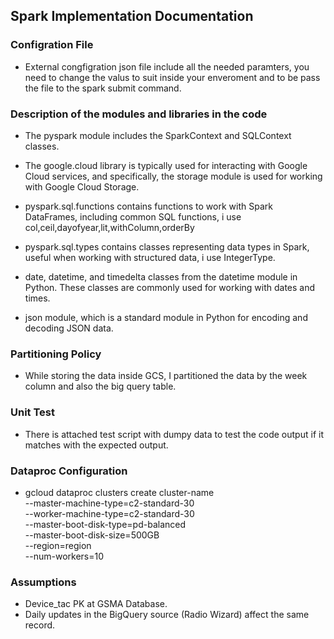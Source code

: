 ## Spark Implementation Documentation
### Configration File
- External congfigration json file include all the needed paramters, you need to change the valus to suit inside your enveroment and to be pass the file to the spark submit command.
  
### Description of the modules and libraries in the code
- The pyspark module includes the SparkContext and SQLContext classes.

- The google.cloud library is typically used for interacting with Google Cloud services, and specifically, the storage module is used for working with Google Cloud Storage. 

- pyspark.sql.functions contains functions to work with Spark DataFrames, including common SQL functions, i use col,ceil,dayofyear,lit,withColumn,orderBy

- pyspark.sql.types contains classes representing data types in Spark, useful when working with structured data, i use IntegerType.

- date, datetime, and timedelta classes from the datetime module in Python. These classes are commonly used for working with dates and times.

- json module, which is a standard module in Python for encoding and decoding JSON data.

### Partitioning Policy
- While storing the data inside GCS, I partitioned the data by the week column and also the big query table.

### Unit Test
- There is attached test script with dumpy data to test the code output if it matches with the expected output.

### Dataproc Configuration
- gcloud dataproc clusters create cluster-name \
  --master-machine-type=c2-standard-30 \
  --worker-machine-type=c2-standard-30 \
  --master-boot-disk-type=pd-balanced \
  --master-boot-disk-size=500GB \
  --region=region \
  --num-workers=10

### Assumptions
- Device_tac PK at GSMA Database.
- Daily updates in the BigQuery source (Radio Wizard) affect the same record.
